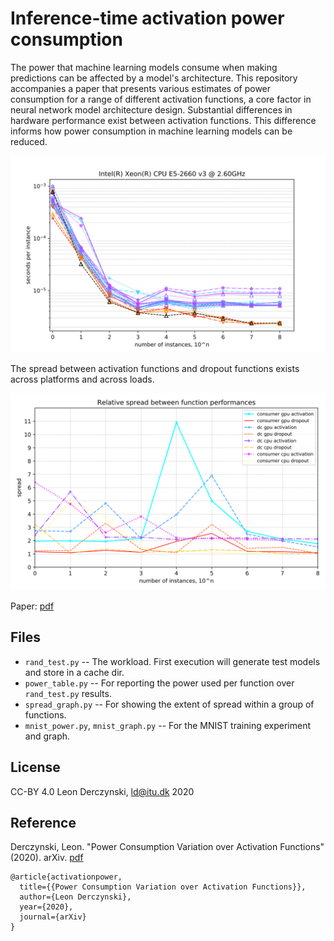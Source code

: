 # Inference-time activation power consumption

The power that machine learning models consume when making predictions can be affected by a model's architecture. This repository accompanies a paper that presents various estimates of power consumption for a range of different activation functions, a core factor in neural network model architecture design. Substantial differences in hardware performance exist between activation functions. This difference informs how power consumption in machine learning models can be reduced.

![power per instance per activation function](https://github.com/leondz/inferencepower/raw/master/dc_cpu.svg)

The spread between activation functions and dropout functions exists across platforms and across loads.

![Spread in computation required per activation function](https://github.com/leondz/inferencepower/raw/master/groupspread.svg)

Paper: [pdf](https://www.derczynski.com/papers/Activation_Function_Power_Consumption.pdf)


## Files

* `rand_test.py` -- The workload. First execution will generate test models and store in a cache dir.
* `power_table.py` -- For reporting the power used per function over `rand_test.py` results.
* `spread_graph.py` -- For showing the extent of spread within a group of functions.
* `mnist_power.py`, `mnist_graph.py` -- For the MNIST training experiment and graph.

## License

CC-BY 4.0 Leon Derczynski, ld@itu.dk 2020

## Reference

Derczynski, Leon. "Power Consumption Variation over Activation Functions" (2020). arXiv. [pdf](https://www.derczynski.com/papers/Activation_Function_Power_Consumption.pdf)

```
@article{activationpower,
  title={{Power Consumption Variation over Activation Functions}},
  author={Leon Derczynski},
  year={2020},
  journal={arXiv}
}
```
